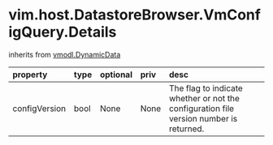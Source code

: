 vim.host.DatastoreBrowser.VmConfigQuery.Details
===============================================
inherits from [vmodl.DynamicData](docs/vmodl.DynamicData.md)




| property | type | optional | priv | desc |
|:---------|:-----|:---------|:-----|:-----|
| configVersion | bool | None | None | The flag to indicate whether or not the configuration file version number is   returned. |


